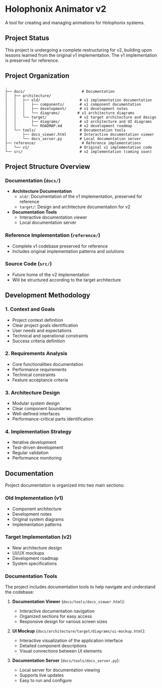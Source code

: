 # Holophonix Animator v2

A tool for creating and managing animations for Holophonix systems.

## Project Status

This project is undergoing a complete restructuring for v2, building upon lessons learned from the original v1 implementation. The v1 implementation is preserved for reference.

## Project Organization

```
.
├── docs/                          # Documentation
│   ├── architecture/             
│   │   ├── old/                  # v1 implementation documentation
│   │   │   ├── components/       # v1 component documentation
│   │   │   ├── development/      # v1 development notes
│   │   │   └── diagrams/        # v1 architecture diagrams
│   │   └── target/               # v2 target architecture and design
│   │       ├── diagrams/         # v2 architecture and UI diagrams
│   │       └── ROADMAP.md        # v2 development roadmap
│   └── tools/                    # Documentation tools
│       ├── docs_viewer.html      # Interactive documentation viewer
│       └── docs_server.py        # Local documentation server
├── reference/                     # Reference implementations
│   └── v1/                       # Original v1 implementation code
└── src/                          # v2 implementation (coming soon)
```

## Project Structure Overview

### Documentation (`docs/`)
- **Architecture Documentation**
  - `old/`: Documentation of the v1 implementation, preserved for reference
  - `target/`: Design and architecture documentation for v2
- **Documentation Tools**
  - Interactive documentation viewer
  - Local documentation server

### Reference Implementation (`reference/`)
- Complete v1 codebase preserved for reference
- Includes original implementation patterns and solutions

### Source Code (`src/`)
- Future home of the v2 implementation
- Will be structured according to the target architecture

## Development Methodology

### 1. Context and Goals
- Project context definition
- Clear project goals identification
- User needs and expectations
- Technical and operational constraints
- Success criteria definition

### 2. Requirements Analysis
- Core functionalities documentation
- Performance requirements
- Technical constraints
- Feature acceptance criteria

### 3. Architecture Design
- Modular system design
- Clear component boundaries
- Well-defined interfaces
- Performance-critical parts identification

### 4. Implementation Strategy
- Iterative development
- Test-driven development
- Regular validation
- Performance monitoring

## Documentation

Project documentation is organized into two main sections:

### Old Implementation (v1)
- Component architecture
- Development notes
- Original system diagrams
- Implementation patterns

### Target Implementation (v2)
- New architecture design
- UI/UX mockups
- Development roadmap
- System specifications

### Documentation Tools

The project includes documentation tools to help navigate and understand the codebase:

1. **Documentation Viewer** (`docs/tools/docs_viewer.html`):
   - Interactive documentation navigation
   - Organized sections for easy access
   - Responsive design for various screen sizes

2. **UI Mockup** (`docs/architecture/target/diagrams/ui-mockup.html`):
   - Interactive visualization of the application interface
   - Detailed component descriptions
   - Visual connections between UI elements

3. **Documentation Server** (`docs/tools/docs_server.py`):
   - Local server for documentation viewing
   - Supports live updates
   - Easy to run and configure

